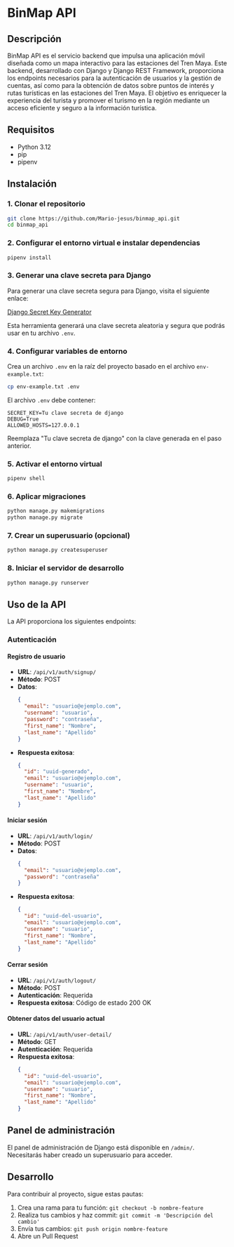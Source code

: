 # BinMap API

## Descripción
BinMap API es el servicio backend que impulsa una aplicación móvil diseñada como un mapa interactivo para las estaciones del Tren Maya. Este backend, desarrollado con Django y Django REST Framework, proporciona los endpoints necesarios para la autenticación de usuarios y la gestión de cuentas, así como para la obtención de datos sobre puntos de interés y rutas turísticas en las estaciones del Tren Maya. El objetivo es enriquecer la experiencia del turista y promover el turismo en la región mediante un acceso eficiente y seguro a la información turística.

## Requisitos
- Python 3.12
- pip
- pipenv

## Instalación

### 1. Clonar el repositorio
```bash
git clone https://github.com/Mario-jesus/binmap_api.git
cd binmap_api
```

### 2. Configurar el entorno virtual e instalar dependencias
```bash
pipenv install
```

### 3. Generar una clave secreta para Django

Para generar una clave secreta segura para Django, visita el siguiente enlace:

[Django Secret Key Generator](https://miniwebtool.com/es/django-secret-key-generator/)

Esta herramienta generará una clave secreta aleatoria y segura que podrás usar en tu archivo `.env`.

### 4. Configurar variables de entorno
Crea un archivo `.env` en la raíz del proyecto basado en el archivo `env-example.txt`:
```bash
cp env-example.txt .env
```

El archivo `.env` debe contener:
```env
SECRET_KEY=Tu clave secreta de django
DEBUG=True
ALLOWED_HOSTS=127.0.0.1
```

Reemplaza "Tu clave secreta de django" con la clave generada en el paso anterior.

### 5. Activar el entorno virtual
```bash
pipenv shell
```

### 6. Aplicar migraciones
```bash
python manage.py makemigrations
python manage.py migrate
```

### 7. Crear un superusuario (opcional)
```bash
python manage.py createsuperuser
```

### 8. Iniciar el servidor de desarrollo
```bash
python manage.py runserver
```

## Uso de la API

La API proporciona los siguientes endpoints:

### Autenticación

#### Registro de usuario
- **URL**: `/api/v1/auth/signup/`
- **Método**: POST
- **Datos**:
  ```json
  {
    "email": "usuario@ejemplo.com",
    "username": "usuario",
    "password": "contraseña",
    "first_name": "Nombre",
    "last_name": "Apellido"
  }
  ```
- **Respuesta exitosa**:
  ```json
  {
    "id": "uuid-generado",
    "email": "usuario@ejemplo.com",
    "username": "usuario",
    "first_name": "Nombre",
    "last_name": "Apellido"
  }
  ```

#### Iniciar sesión
- **URL**: `/api/v1/auth/login/`
- **Método**: POST
- **Datos**:
  ```json
  {
    "email": "usuario@ejemplo.com",
    "password": "contraseña"
  }
  ```
- **Respuesta exitosa**:
  ```json
  {
    "id": "uuid-del-usuario",
    "email": "usuario@ejemplo.com",
    "username": "usuario",
    "first_name": "Nombre",
    "last_name": "Apellido"
  }
  ```

#### Cerrar sesión
- **URL**: `/api/v1/auth/logout/`
- **Método**: POST
- **Autenticación**: Requerida
- **Respuesta exitosa**: Código de estado 200 OK

#### Obtener datos del usuario actual
- **URL**: `/api/v1/auth/user-detail/`
- **Método**: GET
- **Autenticación**: Requerida
- **Respuesta exitosa**:
  ```json
  {
    "id": "uuid-del-usuario",
    "email": "usuario@ejemplo.com",
    "username": "usuario",
    "first_name": "Nombre",
    "last_name": "Apellido"
  }
  ```

## Panel de administración
El panel de administración de Django está disponible en `/admin/`. Necesitarás haber creado un superusuario para acceder.

## Desarrollo
Para contribuir al proyecto, sigue estas pautas:

1. Crea una rama para tu función: `git checkout -b nombre-feature`
2. Realiza tus cambios y haz commit: `git commit -m 'Descripción del cambio'`
3. Envía tus cambios: `git push origin nombre-feature`
4. Abre un Pull Request